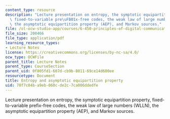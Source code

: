 ```yaml
---
content_type: resource
description: "Lecture presentation on entropy, the symptotic equipartition property,\
  \ fixed-to-variable pre\uFB01x-free codes, the weak law of large numbers (WLLN),\
  \ the asymptotic equipartition property (AEP), and Markov sources."
file: /ol-ocw-studio-app/courses/6-450-principles-of-digital-communication-i-fall-2009/70f7c04ba9eb060cde2c7ca006ddedfe_MIT6_450F09_slide04.pdf
file_size: 208466
file_type: application/pdf
learning_resource_types:
- Lecture Notes
license: https://creativecommons.org/licenses/by-nc-sa/4.0/
ocw_type: OCWFile
parent_title: Lecture Notes
parent_type: CourseSection
parent_uid: 0f805fd1-607d-cb9b-8011-69ce14d600ee
resourcetype: Document
title: Entropy and asymptotic equipartition property
uid: 70f7c04b-a9eb-060c-de2c-7ca006ddedfe
---
```

Lecture presentation on entropy, the symptotic equipartition property, fixed-to-variable preﬁx-free codes, the weak law of large numbers (WLLN), the asymptotic equipartition property (AEP), and Markov sources.